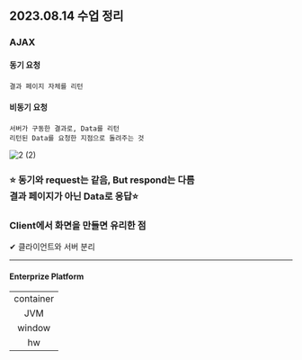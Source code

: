 ## 2023.08.14 수업 정리

### AJAX

#### 동기 요청

    결과 페이지 자체를 리턴

#### 비동기 요청

    서버가 구동한 결과로, Data를 리턴
    리턴된 Data를 요청한 지점으로 돌려주는 것

![2 (2)](https://github.com/2oo1s/TIL/assets/90839206/d843dd1f-2486-44e6-b565-ffd0522adece)


### ⭐ 동기와 request는 같음, But respond는 다름<br/> 결과 페이지가 아닌 Data로 응답⭐

### Client에서 화면을 만들면 유리한 점

✔ 클라이언트와 서버 분리

---

<table style = text-align:center>
<thead><h4>Enterprize Platform</h4></thead>
<tr>
<td>container</td>
</tr>
<tr>
<td>JVM</td>
</tr>
<tr>
<td>window</td>
</tr>
<tr>
<td>hw</td>
</tr>
</table>
